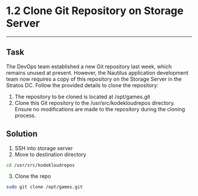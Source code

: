 # 1.2 Clone Git Repository on Storage Server
---
## Task
The DevOps team established a new Git repository last week, which remains unused at present. However, the Nautilus application development team now requires a copy of this repository on the Storage Server in the Stratos DC. Follow the provided details to clone the repository:

1. The repository to be cloned is located at /opt/games.git
2. Clone this Git repository to the /usr/src/kodekloudrepos directory. Ensure no modifications are made to the repository during the cloning process.
## Solution
1. SSH into storage server
2. Move to destination directory
```bash
cd /usr/src/kodekloudrepos
```
3. Clone the repo
```bash
sudo git clone /opt/games.git
```
